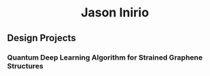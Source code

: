<html>
  <center>
    <h1>Jason Inirio</h1>
  </center>
</html>

## Design Projects
### Quantum Deep Learning Algorithm for Strained Graphene Structures

